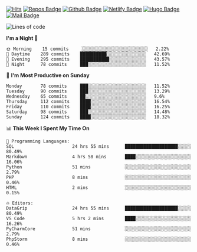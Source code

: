 

[![Hits](https://hits.seeyoufarm.com/api/count/incr/badge.svg?url=https%3A%2F%2Fgithub.com/sangm1n)](https://hits.seeyoufarm.com) 
[![Repos Badge](https://badges.pufler.dev/repos/sangm1n)](https://badges.pufler.dev)
[![Github Badge](http://img.shields.io/badge/-github-black?style=flat-square&logo=github&logoColor=white&link=https:https://github.com/sangm1n/)](https://github.com/sangm1n/)
[![Netlify Badge](https://img.shields.io/badge/-TIL-00C7B7?style=flat-square&logo=Netlify&logoColor=white&link=https://sangminlog.netlify.com)](https://sangminlog.netlify.com)
[![Hugo Badge](https://img.shields.io/badge/-techblog-FF4088?style=flat-square&logo=Hugo&logoColor=white&link=https://sangm1n.github.io)](https://sangm1n.github.io)
[![Mail Badge](http://img.shields.io/badge/-mail-D14836?style=flat-square&logo=Gmail&logoColor=white&link=mailto:dltkd96als@naver.com)](mailto:dltkd96als@naver.com/)

<!--START_SECTION:waka-->
![Lines of code](https://img.shields.io/badge/From%20Hello%20World%20I%27ve%20Written-688176%20lines%20of%20code-blue)

**I'm a Night 🦉** 

```text
🌞 Morning    15 commits     ░░░░░░░░░░░░░░░░░░░░░░░░░   2.22% 
🌆 Daytime    289 commits    ██████████░░░░░░░░░░░░░░░   42.69% 
🌃 Evening    295 commits    ███████████░░░░░░░░░░░░░░   43.57% 
🌙 Night      78 commits     ███░░░░░░░░░░░░░░░░░░░░░░   11.52%

```
📅 **I'm Most Productive on Sunday** 

```text
Monday       78 commits     ███░░░░░░░░░░░░░░░░░░░░░░   11.52% 
Tuesday      90 commits     ███░░░░░░░░░░░░░░░░░░░░░░   13.29% 
Wednesday    65 commits     ██░░░░░░░░░░░░░░░░░░░░░░░   9.6% 
Thursday     112 commits    ████░░░░░░░░░░░░░░░░░░░░░   16.54% 
Friday       110 commits    ████░░░░░░░░░░░░░░░░░░░░░   16.25% 
Saturday     98 commits     ███░░░░░░░░░░░░░░░░░░░░░░   14.48% 
Sunday       124 commits    ████░░░░░░░░░░░░░░░░░░░░░   18.32%

```


📊 **This Week I Spent My Time On** 

```text
💬 Programming Languages: 
SQL                      24 hrs 55 mins      ████████████████████░░░░░   80.49% 
Markdown                 4 hrs 58 mins       ████░░░░░░░░░░░░░░░░░░░░░   16.06% 
Python                   51 mins             ░░░░░░░░░░░░░░░░░░░░░░░░░   2.79% 
PHP                      8 mins              ░░░░░░░░░░░░░░░░░░░░░░░░░   0.46% 
HTML                     2 mins              ░░░░░░░░░░░░░░░░░░░░░░░░░   0.15%

🔥 Editors: 
DataGrip                 24 hrs 55 mins      ████████████████████░░░░░   80.49% 
VS Code                  5 hrs 2 mins        ████░░░░░░░░░░░░░░░░░░░░░   16.26% 
PyCharmCore              51 mins             ░░░░░░░░░░░░░░░░░░░░░░░░░   2.79% 
PhpStorm                 8 mins              ░░░░░░░░░░░░░░░░░░░░░░░░░   0.46%

```


<!--END_SECTION:waka-->


<!--
**sangm1n/sangm1n** is a ✨ _special_ ✨ repository because its `README.md` (this file) appears on your GitHub profile.

Here are some ideas to get you started:

- 🔭 I’m currently working on ...
- 🌱 I’m currently learning ...
- 👯 I’m looking to collaborate on ...
- 🤔 I’m looking for help with ...
- 💬 Ask me about ...
- 📫 How to reach me: ...
- 😄 Pronouns: ...
- ⚡ Fun fact: ...

https://shields.io/
-->


